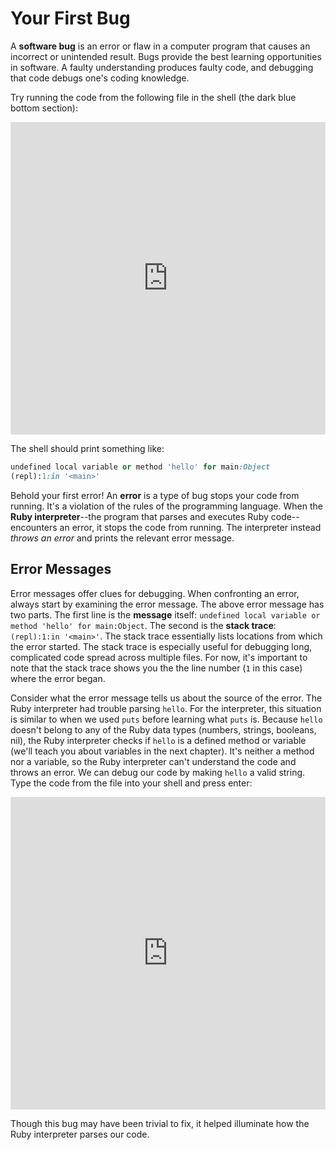 # Your First Bug

A **software bug** is an error or flaw in a computer program that causes an
incorrect or unintended result. Bugs provide the best learning opportunities in
software. A faulty understanding produces faulty code, and debugging that code
debugs one's coding knowledge.

Try running the code from the following file in the shell (the dark blue bottom section):

<iframe frameborder="0" width="100%" height="500px" src="https://repl.it/GD3i/0?lite=true"></iframe>

The shell should print something like:

```ruby
undefined local variable or method 'hello' for main:Object
(repl):1:in '<main>'
```

Behold your first error! An **error** is a type of bug stops your code from
running. It's a violation of the rules of the programming language. When the
**Ruby interpreter**--the program that parses and executes Ruby code--encounters
an error, it stops the code from running. The interpreter instead _throws an
error_ and prints the relevant error message.


## Error Messages

Error messages offer clues for debugging. When confronting an error, always
start by examining the error message. The above error message has two parts. The
first line is the **message** itself: `undefined local variable or method
'hello' for main:Object`. The second is the **stack trace**: `(repl):1:in
'<main>'`. The stack trace essentially lists locations from which the error
started. The stack trace is especially useful for debugging long, complicated
code spread across multiple files. For now, it's important to note that the
stack trace shows you the the line number (`1` in this case) where the error
began.

Consider what the error message tells us about the source of the error. The Ruby
interpreter had trouble parsing `hello`. For the interpreter, this situation is
similar to when we used `puts` before learning what `puts` is. Because `hello`
doesn't belong to any of the Ruby data types (numbers, strings, booleans, nil),
the Ruby interpreter checks if `hello` is a defined method or variable (we'll
teach you about variables in the next chapter). It's neither a method nor a
variable, so the Ruby interpreter can't understand the code and throws an error.
We can debug our code by making `hello` a valid string. Type the code from the
file into your shell and press enter:

<iframe frameborder="0" width="100%" height="500px" src="https://repl.it/GD3i/1?lite=true"></iframe>

Though this bug may have been trivial to fix, it helped illuminate how the Ruby
interpreter parses our code.
